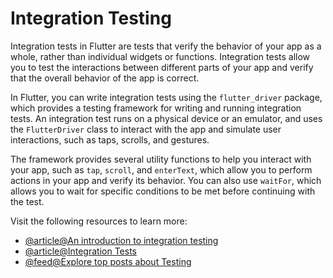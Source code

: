 # Integration Testing

Integration tests in Flutter are tests that verify the behavior of your app as a whole, rather than individual widgets or functions. Integration tests allow you to test the interactions between different parts of your app and verify that the overall behavior of the app is correct.

In Flutter, you can write integration tests using the `flutter_driver` package, which provides a testing framework for writing and running integration tests. An integration test runs on a physical device or an emulator, and uses the `FlutterDriver` class to interact with the app and simulate user interactions, such as taps, scrolls, and gestures.

The framework provides several utility functions to help you interact with your app, such as `tap`, `scroll`, and `enterText`, which allow you to perform actions in your app and verify its behavior. You can also use `waitFor`, which allows you to wait for specific conditions to be met before continuing with the test.

Visit the following resources to learn more:

- [@article@An introduction to integration testing](https://docs.flutter.dev/cookbook/testing/integration/introduction)
- [@article@Integration Tests](https://docs.flutter.dev/testing#integration-tests)
- [@feed@Explore top posts about Testing](https://app.daily.dev/tags/testing?ref=roadmapsh)
